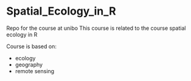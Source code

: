 # Spatial_Ecology_in_R
Repo for the course at unibo
This course is related to the course spatial ecology in R 

Course is based on: 
+ ecology
+ geography
+ remote sensing 
